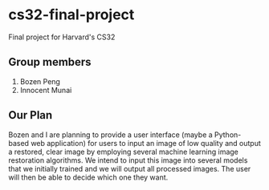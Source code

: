 # cs32-final-project
Final project for Harvard's CS32

## Group members
1. Bozen Peng
2. Innocent Munai

## Our Plan
Bozen and I are planning to provide a user interface (maybe a Python-based web application) for users to input an image of low quality and output a restored, clear image by employing several machine learning image restoration algorithms. We intend to input this image into several models that we initially trained and we will output all processed images. The user will then be able to decide which one they want.
